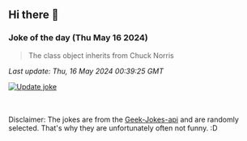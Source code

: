 ## Hi there 👋

### Joke of the day (Thu May 16 2024)
<!-- joke -->
>The class object inherits from Chuck Norris
<!-- /joke -->

*Last update: Thu, 16 May 2024 00:39:25 GMT*

[![Update joke](https://github.com/nclskfm/nclskfm/actions/workflows/joke.yml/badge.svg)](https://github.com/nclskfm/nclskfm/actions/workflows/joke.yml)

<br><br>
Disclaimer: The jokes are from the [Geek-Jokes-api](https://github.com/sameerkumar18/geek-joke-api) and are randomly selected. That's why they are unfortunately often not funny. :D
